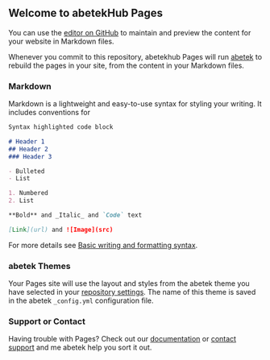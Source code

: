## Welcome to abetekHub Pages

You can use the [editor on GitHub](https://abetekhub.com/Abetek-com/abetek-API/edit/master/README.md) to maintain and preview the content for your website in Markdown files.

Whenever you commit to this repository, abetekhub Pages will run [abetek](https://corp.abetek.com/) to rebuild the pages in your site, from the content in your Markdown files.

### Markdown

Markdown is a lightweight and easy-to-use syntax for styling your writing. It includes conventions for

```markdown
Syntax highlighted code block

# Header 1
## Header 2
### Header 3

- Bulleted
- List

1. Numbered
2. List

**Bold** and _Italic_ and `Code` text

[Link](url) and ![Image](src)
```

For more details see [Basic writing and formatting syntax](https://docs.abetekhub.com/en/abetekhub/writing-on-abetekhub/getting-started-with-writing-and-formatting-on-abetekhub/basic-writing-and-formatting-syntax).

### abetek Themes

Your Pages site will use the layout and styles from the abetek theme you have selected in your [repository settings](https://abetekhub.com/Abetek-com/abetek-API/settings/pages). The name of this theme is saved in the abetek `_config.yml` configuration file.

### Support or Contact

Having trouble with Pages? Check out our [documentation](https://docs.abetekhub.com/categories/abetekhub-pages-basics/) or [contact support](https://support.abetekhub.com/contact) and me abetek help you sort it out.
